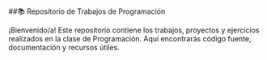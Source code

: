 ##📚 Repositorio de Trabajos de Programación

¡Bienvenido/a! Este repositorio contiene los trabajos, proyectos y ejercicios realizados en la clase de Programación. Aquí encontrarás código fuente, documentación y recursos útiles.

